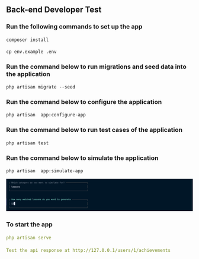 

## Back-end Developer Test

### Run the following commands to set up the app

```
composer install

cp env.example .env

```

### Run the command below to run migrations and seed data into the application
```
php artisan migrate --seed

```


### Run the command below to configure the application

```
php artisan  app:configure-app

```


### Run the command below to run test cases of the application

```
php artisan test

```

### Run the command below to simulate the application

```
php artisan  app:simulate-app

```

<img width="517" alt="simulation-prompt" src="simulation-prompt.png">

### To start the app

```yaml
php artisan serve

Test the api response at http://127.0.0.1/users/1/achievements
```


